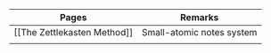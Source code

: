 | Pages                       | Remarks                   |
| --------------------------- | ------------------------- |
| [[The Zettlekasten Method]] | Small-atomic notes system |
|                             |                           |
